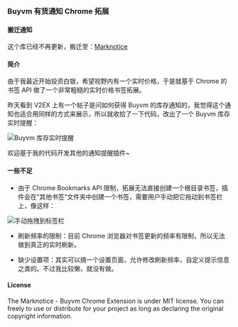 ### Buyvm 有货通知 Chrome 拓展

#### 搬迁通知

这个库已经不再更新，搬迁至：[Marknotice](https://github.com/unstop/Marknotice)

#### 简介

由于我最近开始投资白银，希望视野内有一个实时价格，于是就基于 Chrome 的书签 API 做了一个非常粗糙的实时价格书签拓展。

昨天看到 V2EX 上有一个帖子是问如何获得 Buyvm 的库存通知的，我觉得这个通知也适合用同样的方式来展示，所以就收拾了一下代码，改出了一个 Buyvm 库存实时提醒：

![Buyvm 库存实时提醒](https://raw.github.com/unstop/Marknotice_Buyvm/master/assets/buyvm.png)

欢迎基于我的代码开发其他的通知提醒插件~

#### 一些不足

* 由于 Chrome Bookmarks API 限制，拓展无法直接创建一个根目录书签，插件会在“其他书签”文件夹中创建一个书签，需要用户手动把它拖动到书签栏上，像这样：

![手动拖拽到标签栏](https://raw.github.com/unstop/Marknotice_Buyvm/master/assets/drag_and_drop.png)

* 刷新频率的限制：目前 Chrome 浏览器对书签更新的频率有限制，所以无法做到真正的实时刷新。

* 缺少设置项：其实可以搞一个设置页面，允许修改刷新频率，自定义提示信息之类的。不过我比较懒，就没有做。 

#### License

The Marknotice - Buyvm Chrome Extension is under MIT license. You can freely to use or distribute for your project as long as declaring the original copyright information.
